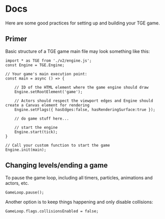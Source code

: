 # Docs

Here are some good practices for setting up and building your TGE game.

## Primer

Basic structure of a TGE game main file may look something like this:

```
import * as TGE from './v2/engine.js';
const Engine = TGE.Engine;	

// Your game's main execution point:
const main = async () => {        
    
    // ID of the HTML element where the game engine should draw
    Engine.setRootElement('game');                              
    
    // Actors should respect the viewport edges and Engine should create a Canvas element for rendering
    Engine.setFlags({ hasEdges:false, hasRenderingSurface:true });

    // do game stuff here...

    // start the engine
    Engine.start(tick); 
}

// Call your custom function to start the game
Engine.init(main);    
```

## Changing levels/ending a game

To pause the game loop, including all timers, particles, animations and actors, etc.
```
GameLoop.pause();     
```

Another option is to keep things happening and only disable collisions:
```
GameLoop.flags.collisionsEnabled = false;
```




